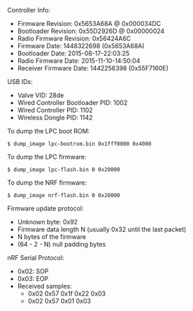 Controller Info:
 - Firmware Revision: 0x5653A68A @ 0x000034DC
 - Bootloader Revision: 0x55D2926D @ 0x00000024
 - Radio Firmware Revision: 0x56424A6C
 - Firmware Date: 1448322698 (0x5653A68A)
 - Bootloader Date: 2015-08-17-22:03:25
 - Radio Firmware Date: 2015-11-10-14:50:04
 - Receiver Firmware Date: 1442256398 (0x55F7160E)

USB IDs:
 - Valve VID: 28de
 - Wired Controller Bootloader PID: 1002
 - Wired Controller PID: 1102
 - Wireless Dongle PID: 1142

To dump the LPC boot ROM:

    $ dump_image lpc-bootrom.bin 0x1fff0000 0x4000

To dump the LPC firmware:

    $ dump_image lpc-flash.bin 0 0x20000

To dump the NRF firmware:

    $ dump_image nrf-flash.bin 0 0x20000


Firmware update protocol:
 - Unknown byte: 0x92
 - Firmware data length N (usually 0x32 until the last packet)
 - N bytes of the firmware
 - (64 - 2 - N) null padding bytes


nRF Serial Protocol:
 - 0x02: SOP
 - 0x03: EOP
 - Received samples:
   - 0x02 0x57 0x1f 0x22 0x03
   - 0x02 0x57 0x01 0x03
